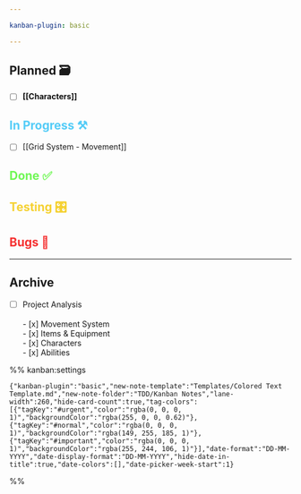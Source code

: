 ```yaml
---

kanban-plugin: basic

---
```


## Planned 🗃️

- [ ] <span style="color:#0f0f0f">**[[Characters]]**


## <span style="color:#54ccf7">In Progress ⚒️

- [ ] [[Grid System - Movement]]


## <span style="color:#6ff754"> Done ✅



## <span style="color:#f5d131">Testing 🎛️



## <span style="color:#f53131">Bugs 🐞



***

## Archive

- [ ] Project Analysis<br><br> - [x] Movement System<br> - [x] Items & Equipment<br> - [x] Characters<br> - [x] Abilities

%% kanban:settings
```
{"kanban-plugin":"basic","new-note-template":"Templates/Colored Text Template.md","new-note-folder":"TDD/Kanban Notes","lane-width":260,"hide-card-count":true,"tag-colors":[{"tagKey":"#urgent","color":"rgba(0, 0, 0, 1)","backgroundColor":"rgba(255, 0, 0, 0.62)"},{"tagKey":"#normal","color":"rgba(0, 0, 0, 1)","backgroundColor":"rgba(149, 255, 185, 1)"},{"tagKey":"#important","color":"rgba(0, 0, 0, 1)","backgroundColor":"rgba(255, 244, 106, 1)"}],"date-format":"DD-MM-YYYY","date-display-format":"DD-MM-YYYY","hide-date-in-title":true,"date-colors":[],"date-picker-week-start":1}
```
%%